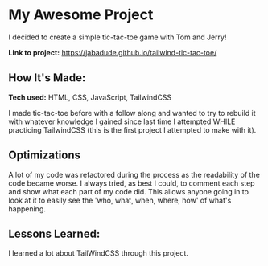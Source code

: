# My Awesome Project
I decided to create a simple tic-tac-toe game with Tom and Jerry!

**Link to project:** https://jabadude.github.io/tailwind-tic-tac-toe/



## How It's Made:

**Tech used:** HTML, CSS, JavaScript, TailwindCSS

I made tic-tac-toe before with a follow along and wanted to try to rebuild it with whatever knowledge I gained since last time I attempted WHILE practicing TailwindCSS (this is the first
project I attempted to make with it).

## Optimizations

A lot of my code was refactored during the process as the readability of the code became worse. I always tried, as best I could, to comment each step and show what each 
part of my code did. This allows anyone going in to look at it to easily see the 'who, what, when, where, how' of what's happening. 


## Lessons Learned:

I learned a lot about TailWindCSS through this project. 


